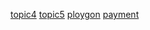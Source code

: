[topic4](https://github.com/HelenBai2002Tong/Cesium/blob/master/Picture/topic4.png)
[topic5](https://github.com/HelenBai2002Tong/Cesium/blob/master/Picture/topic5.png)
[ploygon](https://github.com/HelenBai2002Tong/Cesium/blob/master/Projects%26Assignments/polysum.py)
[payment](https://github.com/HelenBai2002Tong/Cesium/blob/master/Projects%26Assignments/payment.py)
